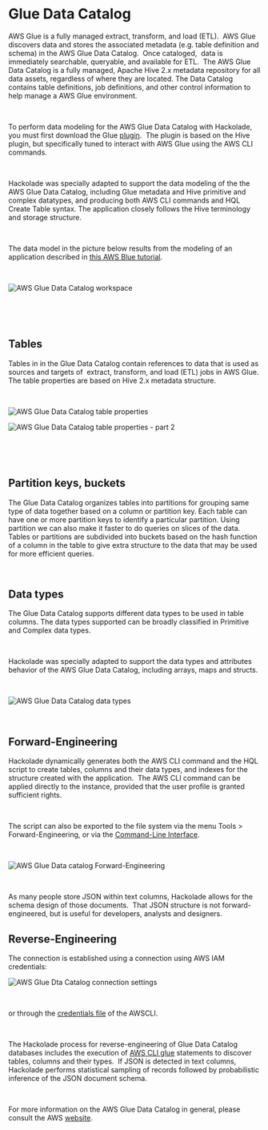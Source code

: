 # Glue Data Catalog

AWS Glue is a fully managed extract, transform, and load (ETL).&nbsp; AWS Glue discovers data and stores the associated metadata (e.g. table definition and schema) in the AWS Glue Data Catalog.&nbsp; Once cataloged,&nbsp; data is immediately searchable, queryable, and available for ETL.&nbsp; The AWS Glue Data Catalog is a fully managed, Apache Hive 2.x metadata repository for all data assets, regardless of where they are located. The Data Catalog contains table definitions, job definitions, and other control information to help manage a AWS Glue environment.&nbsp;

&nbsp;

To perform data modeling for the AWS Glue Data Catalog with Hackolade, you must first download the Glue [plugin](<https://hackolade.com/help/DownloadadditionalDBtargetplugin.html> "target=\"\_blank\"").  The plugin is based on the Hive plugin, but specifically tuned to interact with AWS Glue using the AWS CLI commands.

&nbsp;

Hackolade was specially adapted to support the data modeling of the the AWS Glue Data Catalog, including Glue metadata and Hive primitive and complex datatypes, and producing both AWS CLI commands and HQL Create Table syntax. The application closely follows the Hive terminology and storage structure.

&nbsp;

The data model in the picture below results from the modeling of an application described in [this AWS Blue tutorial](<https://docs.aws.amazon.com/glue/latest/dg/aws-glue-programming-python-samples-legislators.html> "target=\"\_blank\"").

&nbsp;

![AWS Glue Data Catalog workspace](<lib/Glue%20workspace.png>)

&nbsp;

&nbsp;

## Tables

Tables in in the Glue Data Catalog contain references to data that is used as sources and targets of&nbsp; extract, transform, and load (ETL) jobs in AWS Glue. The table properties are based on Hive 2.x metadata structure.

&nbsp;

![AWS Glue Data Catalog table properties](<lib/Glue%20table%20properties.png>)&nbsp;

![AWS Glue Data Catalog table properties - part 2](<lib/Glue%20table%20properties%20-%20part%202.png>)

&nbsp;

&nbsp;

## Partition keys, buckets

The Glue Data Catalog organizes tables into partitions for grouping same type of data together based on a column or partition key. Each table can have one or more partition keys to identify a particular partition. Using partition we can also make it faster to do queries on slices of the data.&nbsp; Tables or partitions are subdivided into buckets based on the hash function of a column in the table to give extra structure to the data that may be used for more efficient queries.

&nbsp;

## Data types

The Glue Data Catalog supports different data types to be used in table columns. The data types supported can be broadly classified in Primitive and Complex data types.

&nbsp;

Hackolade was specially adapted to support the data types and attributes behavior of the AWS Glue Data Catalog, including arrays, maps and structs.

&nbsp;

![AWS Glue Data Catalog data types](<lib/Hive%20data%20types.png>)

&nbsp;

## Forward-Engineering

Hackolade dynamically generates both the AWS CLI command and the HQL script to create tables, columns and their data types, and indexes for the structure created with the application.&nbsp; The AWS CLI command can be applied directly to the instance, provided that the user profile is granted sufficient rights.

&nbsp;

The script can also be exported to the file system via the menu Tools \> Forward-Engineering, or via the [Command-Line Interface](<CommandLineInterface.md>).

&nbsp;

![AWS Glue Data catalog Forward-Engineering](<lib/Glue%20Forward-Engineering.png>)

&nbsp;

As many people store JSON within text columns, Hackolade allows for the schema design of those documents.  That JSON structure is not forward-engineered, but is useful for developers, analysts and designers.

## Reverse-Engineering

The connection is established using a connection using AWS IAM credentials:

![AWS Glue Dta Catalog connection settings](<lib/Glue%20connection%20settings.png>)

&nbsp;

or through the [credentials file](<https://docs.aws.amazon.com/cli/latest/userguide/cli-configure-files.html> "target=\"\_blank\"") of the AWSCLI.

&nbsp;

The Hackolade process for reverse-engineering of Glue Data Catalog databases includes the execution of [AWS CLI glue](<https://docs.aws.amazon.com/cli/latest/reference/glue/index.html> "target=\"\_blank\"") statements to discover tables, columns and their types.  If JSON is detected in text columns, Hackolade performs statistical sampling of records followed by probabilistic inference of the JSON document schema.

&nbsp;

For more information on the AWS Glue Data Catalog in general, please consult the AWS [website](<https://docs.aws.amazon.com/glue/latest/dg/populate-data-catalog.html> "target=\"\_blank\"").

